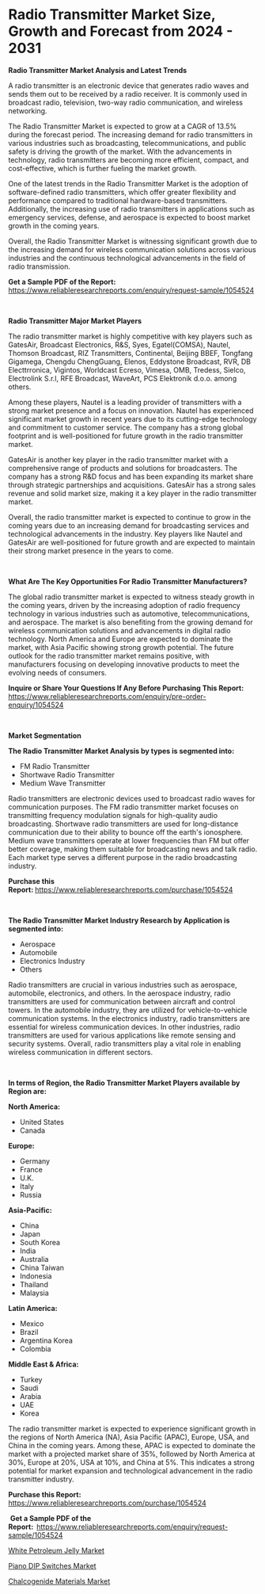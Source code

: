 <p><h1>Radio Transmitter Market Size, Growth and Forecast from 2024 - 2031</h1></p><p><strong>Radio Transmitter Market Analysis and Latest Trends</strong></p>
<p><p>A radio transmitter is an electronic device that generates radio waves and sends them out to be received by a radio receiver. It is commonly used in broadcast radio, television, two-way radio communication, and wireless networking.</p><p>The Radio Transmitter Market is expected to grow at a CAGR of 13.5% during the forecast period. The increasing demand for radio transmitters in various industries such as broadcasting, telecommunications, and public safety is driving the growth of the market. With the advancements in technology, radio transmitters are becoming more efficient, compact, and cost-effective, which is further fueling the market growth.</p><p>One of the latest trends in the Radio Transmitter Market is the adoption of software-defined radio transmitters, which offer greater flexibility and performance compared to traditional hardware-based transmitters. Additionally, the increasing use of radio transmitters in applications such as emergency services, defense, and aerospace is expected to boost market growth in the coming years.</p><p>Overall, the Radio Transmitter Market is witnessing significant growth due to the increasing demand for wireless communication solutions across various industries and the continuous technological advancements in the field of radio transmission.</p></p>
<p><strong>Get a Sample PDF of the Report:&nbsp;</strong> <a href="https://www.reliableresearchreports.com/enquiry/request-sample/1054524">https://www.reliableresearchreports.com/enquiry/request-sample/1054524</a></p>
<p>&nbsp;</p>
<p><strong>Radio Transmitter Major Market Players</strong></p>
<p><p>The radio transmitter market is highly competitive with key players such as GatesAir, Broadcast Electronics, R&S, Syes, Egatel(COMSA), Nautel, Thomson Broadcast, RIZ Transmitters, Continental, Beijing BBEF, Tongfang Gigamega, Chengdu ChengGuang, Elenos, Eddystone Broadcast, RVR, DB Electtrronica, Vigintos, Worldcast Ecreso, Vimesa, OMB, Tredess, Sielco, Electrolink S.r.l, RFE Broadcast, WaveArt, PCS Elektronik d.o.o. among others.</p><p>Among these players, Nautel is a leading provider of transmitters with a strong market presence and a focus on innovation. Nautel has experienced significant market growth in recent years due to its cutting-edge technology and commitment to customer service. The company has a strong global footprint and is well-positioned for future growth in the radio transmitter market.</p><p>GatesAir is another key player in the radio transmitter market with a comprehensive range of products and solutions for broadcasters. The company has a strong R&D focus and has been expanding its market share through strategic partnerships and acquisitions. GatesAir has a strong sales revenue and solid market size, making it a key player in the radio transmitter market.</p><p>Overall, the radio transmitter market is expected to continue to grow in the coming years due to an increasing demand for broadcasting services and technological advancements in the industry. Key players like Nautel and GatesAir are well-positioned for future growth and are expected to maintain their strong market presence in the years to come.</p></p>
<p>&nbsp;</p>
<p><strong>What Are The Key Opportunities For Radio Transmitter Manufacturers?</strong></p>
<p><p>The global radio transmitter market is expected to witness steady growth in the coming years, driven by the increasing adoption of radio frequency technology in various industries such as automotive, telecommunications, and aerospace. The market is also benefiting from the growing demand for wireless communication solutions and advancements in digital radio technology. North America and Europe are expected to dominate the market, with Asia Pacific showing strong growth potential. The future outlook for the radio transmitter market remains positive, with manufacturers focusing on developing innovative products to meet the evolving needs of consumers.</p></p>
<p><strong>Inquire or Share Your Questions If Any Before Purchasing This Report:</strong> <a href="https://www.reliableresearchreports.com/enquiry/pre-order-enquiry/1054524">https://www.reliableresearchreports.com/enquiry/pre-order-enquiry/1054524</a></p>
<p>&nbsp;</p>
<p><strong>Market Segmentation</strong></p>
<p><strong>The Radio Transmitter Market Analysis by types is segmented into:</strong></p>
<p><ul><li>FM Radio Transmitter</li><li>Shortwave Radio Transmitter</li><li>Medium Wave Transmitter</li></ul></p>
<p><p>Radio transmitters are electronic devices used to broadcast radio waves for communication purposes. The FM radio transmitter market focuses on transmitting frequency modulation signals for high-quality audio broadcasting. Shortwave radio transmitters are used for long-distance communication due to their ability to bounce off the earth's ionosphere. Medium wave transmitters operate at lower frequencies than FM but offer better coverage, making them suitable for broadcasting news and talk radio. Each market type serves a different purpose in the radio broadcasting industry.</p></p>
<p><strong>Purchase this Report:&nbsp;</strong><a href="https://www.reliableresearchreports.com/purchase/1054524">https://www.reliableresearchreports.com/purchase/1054524</a></p>
<p>&nbsp;</p>
<p><strong>The Radio Transmitter Market Industry Research by Application is segmented into:</strong></p>
<p><ul><li>Aerospace</li><li>Automobile</li><li>Electronics Industry</li><li>Others</li></ul></p>
<p><p>Radio transmitters are crucial in various industries such as aerospace, automobile, electronics, and others. In the aerospace industry, radio transmitters are used for communication between aircraft and control towers. In the automobile industry, they are utilized for vehicle-to-vehicle communication systems. In the electronics industry, radio transmitters are essential for wireless communication devices. In other industries, radio transmitters are used for various applications like remote sensing and security systems. Overall, radio transmitters play a vital role in enabling wireless communication in different sectors.</p></p>
<p>&nbsp;</p>
<p><strong>In terms of Region, the Radio Transmitter Market Players available by Region are:</strong></p>
<p>
    <p> <strong> North America: </strong>
        <ul>
            <li>United States</li>
            <li>Canada</li>
        </ul>
        </p> 
    <p> <strong> Europe: </strong>
        <ul>
            <li>Germany</li>
            <li>France</li>
            <li>U.K.</li>
            <li>Italy</li>
            <li>Russia</li>
        </ul>
        </p> 
    <p> <strong> Asia-Pacific: </strong>
        <ul>
            <li>China</li>
            <li>Japan</li>
            <li>South Korea</li>
            <li>India</li>
            <li>Australia</li>
            <li>China Taiwan</li>
            <li>Indonesia</li>
            <li>Thailand</li>
            <li>Malaysia</li>
        </ul>
        </p> 
    <p> <strong> Latin America: </strong>
        <ul>
            <li>Mexico</li>
            <li>Brazil</li>
            <li>Argentina Korea</li>
            <li>Colombia</li>
        </ul>
        </p> 
    <p> <strong> Middle East & Africa: </strong>
        <ul>
            <li>Turkey</li>
            <li>Saudi</li>
            <li>Arabia</li>
            <li>UAE</li>
            <li>Korea</li>
        </ul>
    </p>
    </p>
<p><p>The radio transmitter market is expected to experience significant growth in the regions of North America (NA), Asia Pacific (APAC), Europe, USA, and China in the coming years. Among these, APAC is expected to dominate the market with a projected market share of 35%, followed by North America at 30%, Europe at 20%, USA at 10%, and China at 5%. This indicates a strong potential for market expansion and technological advancement in the radio transmitter industry.</p></p>
<p><strong>Purchase this Report: </strong><a href="https://www.reliableresearchreports.com/purchase/1054524">https://www.reliableresearchreports.com/purchase/1054524</a></p>
<p>&nbsp;<strong>Get a Sample PDF of the Report:&nbsp;&nbsp;</strong><a href="https://www.reliableresearchreports.com/enquiry/request-sample/1054524">https://www.reliableresearchreports.com/enquiry/request-sample/1054524</a></p>
<p><strong></strong></p>
<p><p><a href="https://copper-carbon-84f.notion.site/White-Petroleum-Jelly-Market-Analysis-and-Market-Size-Global-Industry-Overview-Market-Segmentation-644a6c5408ac4ec1920752f2e5c60008">White Petroleum Jelly Market</a></p><p><a href="https://github.com/WillieWoodard/Market-Research-Report-List-4/blob/main/piano-dip-switches-market.md">Piano DIP Switches Market</a></p><p><a href="https://cedar-agate-3da.notion.site/Chalcogenide-Materials-Market-Size-Focuses-on-Market-Dynamics-In-Depth-Analysis-and-Future-Projecti-520ecacdb5ed485894c85aeab3625e7c">Chalcogenide Materials Market</a></p></p>